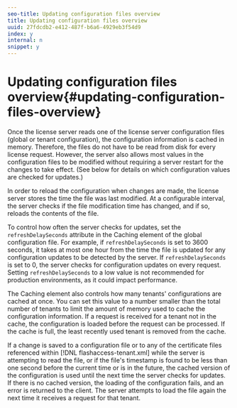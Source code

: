 ```yaml
---
seo-title: Updating configuration files overview
title: Updating configuration files overview
uuid: 27fdcdb2-e412-487f-b6a6-4929eb3f54d9
index: y
internal: n
snippet: y
---
```


# Updating configuration files overview{#updating-configuration-files-overview}

Once the license server reads one of the license server configuration files (global or tenant configuration), the configuration information is cached in memory. Therefore, the files do not have to be read from disk for every license request. However, the server also allows most values in the configuration files to be modified without requiring a server restart for the changes to take effect. (See below for details on which configuration values are checked for updates.)

In order to reload the configuration when changes are made, the license server stores the time the file was last modified. At a configurable interval, the server checks if the file modification time has changed, and if so, reloads the contents of the file.

To control how often the server checks for updates, set the `refreshDelaySeconds` attribute in the Caching element of the global configuration file. For example, if `refreshDelaySeconds` is set to 3600 seconds, it takes at most one hour from the time the file is updated for any configuration updates to be detected by the server. If `refreshDelaySeconds` is set to 0, the server checks for configuration updates on every request. Setting `refreshDelaySeconds` to a low value is not recommended for production environments, as it could impact performance.

The Caching element also controls how many tenants' configurations are cached at once. You can set this value to a number smaller than the total number of tenants to limit the amount of memory used to cache the configuration information. If a request is received for a tenant not in the cache, the configuration is loaded before the request can be processed. If the cache is full, the least recently used tenant is removed from the cache.

If a change is saved to a configuration file or to any of the certificate files referenced within [!DNL flashaccess-tenant.xml] while the server is attempting to read the file, or if the file's timestamp is found to be less than one second before the current time or is in the future, the cached version of the configuration is used until the next time the server checks for updates. If there is no cached version, the loading of the configuration fails, and an error is returned to the client. The server attempts to load the file again the next time it receives a request for that tenant. 
